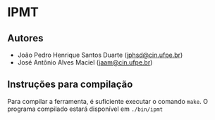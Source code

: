 # IPMT

## Autores
- João Pedro Henrique Santos Duarte (jphsd@cin.ufpe.br)
- José Antônio Alves Maciel (jaam@cin.ufpe.br)

## Instruções para compilação
Para compilar a ferramenta, é suficiente executar o comando `make`. O programa compilado estará disponível em `./bin/ipmt`
